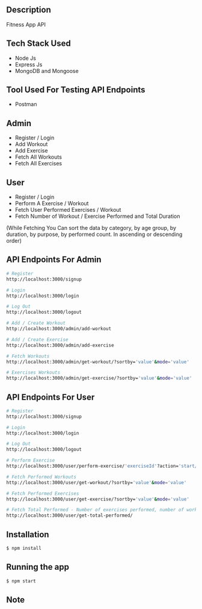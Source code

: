 ## Description
Fitness App API

## Tech Stack Used
- Node Js
- Express Js 
- MongoDB and Mongoose

## Tool Used For Testing API Endpoints
- Postman

## Admin
- Register / Login
- Add Workout
- Add Exercise
- Fetch All Workouts
- Fetch All Exercises

## User
- Register / Login
- Perform A Exercise / Workout
- Fetch User Performed Exercises / Workout
- Fetch Number of Workout / Exercise Performed and Total Duration

(While Fetching You Can sort the data by category, by age group, by duration, by purpose, by performed count. In ascending or descending order)

## API Endpoints For Admin

```bash
# Register
http://localhost:3000/signup

# Login
http://localhost:3000/login

# Log Out
http://localhost:3000/logout

# Add / Create Workout
http://localhost:3000/admin/add-workout

# Add / Create Exercise
http://localhost:3000/admin/add-exercise

# Fetch Workouts
http://localhost:3000/admin/get-workout/?sortby='value'&mode='value'

# Exercises Workouts
http://localhost:3000/admin/get-exercise/?sortby='value'&mode='value'
```

## API Endpoints For User

```bash
# Register
http://localhost:3000/signup

# Login
http://localhost:3000/login

# Log Out
http://localhost:3000/logout

# Perform Exercise
http://localhost:3000/user/perform-exercise/'exerciseId'?action='start/stop'

# Fetch Performed Workouts
http://localhost:3000/user/get-workout/?sortby='value'&mode='value'

# Fetch Performed Exercises
http://localhost:3000/user/get-exercise/?sortby='value'&mode='value'

# Fetch Total Performed - Number of exercises performed, number of workouts performed, and total duration for which all the exercise/workout performed.
http://localhost:3000/user/get-total-performed/

```

## Installation

```bash
$ npm install
```

## Running the app

```bash
$ npm start
```

## Note